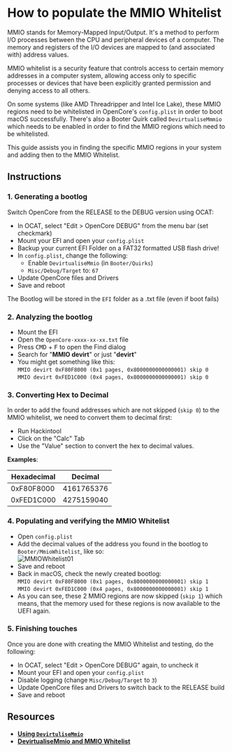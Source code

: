 # How to populate the MMIO Whitelist

MMIO stands for Memory-Mapped Input/Output. It's a method to perform I/O processes between the CPU and peripheral devices of a computer. The memory and registers of the I/O devices are mapped to (and associated with) address values. 

MMIO whitelist is a security feature that controls access to certain memory addresses in a computer system, allowing access only to specific processes or devices that have been explicitly granted permission and denying access to all others.

On some systems (like AMD Threadripper and Intel Ice Lake), these MMIO regions need to be whitelisted in OpenCore's `config.plist` in order to boot macOS successfully. There's also a Booter Quirk called `DevirtualiseMmmio` which needs to be enabled in order to find the MMIO regions which need to be whitelisted.

This guide assists you in finding the specific MMIO regions in your system and adding then to the MMIO Whitelist.

## Instructions

### 1. Generating a bootlog
Switch OpenCore from the RELEASE to the DEBUG version using OCAT:

- In OCAT, select "Edit > OpenCore DEBUG" from the menu bar (set checkmark)
- Mount your EFI and open your `config.plist`
- Backup your current EFI Folder on a FAT32 formatted USB flash drive!
- In `config.plist`, change the following:
	- Enable `DevirtualiseMmio` (in `Booter/Quirks`)
	- `Misc/Debug/Target` to: `67`
- Update OpenCore files and Drivers
- Save and reboot

The Bootlog will be stored in the `EFI` folder as a .txt file (even if boot fails)

### 2. Analyzing the bootlog
- Mount the EFI 
- Open the `OpenCore-xxxx-xx-xx.txt` file
- Press <kbd>CMD</kbd> + <kbd>F</kbd> to open the Find dialog
- Search for "**MMIO devirt**" or just "**devirt**"
- You might get something like this: </br>
	`MMIO devirt 0xF80F8000 (0x1 pages, 0x8000000000000001) skip 0` </br>
	`MMIO devirt 0xFED1C000 (0x4 pages, 0x8000000000000001) skip 0`

### 3. Converting Hex to Decimal
In order to add the found addresses which are not skipped (`skip 0`) to the MMIO whitelist, we need to convert them to decimal first:

- Run Hackintool
- Click on the "Calc" Tab
- Use the "Value" section to convert the hex to decimal values.

**Examples**:

Hexadecimal | Decimal
------------|----------
0xF80F8000 | 4161765376
0xFED1C000 | 4275159040

### 4. Populating and verifying the MMIO Whitelist
- Open `config.plist`
- Add the decimal values of the address you found in the bootlog to `Booter/MmioWhitelist`, like so:</br>![MMIOWhitelist01](https://user-images.githubusercontent.com/76865553/205931912-fee2d569-3265-47fb-a493-4c9556658805.png)
- Save and reboot
- Back in macOS, check the newly created bootlog:</br>
	`MMIO devirt 0xF80F8000 (0x1 pages, 0x8000000000000001) skip 1`</br>
	`MMIO devirt 0xFED1C000 (0x4 pages, 0x8000000000000001) skip 1`
- As you can see, these 2 MMIO regions are now skipped (`skip 1`) which means, that the memory used for these regions is now available to the UEFI again.

### 5. Finishing touches
Once you are done with creating the MMIO Whitelist and testing, do the following:

- In OCAT, select "Edit > OpenCore DEBUG" again, to uncheck it
- Mount your EFI and open your `config.plist`
- Disable logging (change `Misc/Debug/Target` to `3`)
- Update OpenCore files and Drivers to switch back to the RELEASE build
- Save and reboot

## Resources
- [**Using `DevirtuliseMmio`**](https://caizhiyuan.gitee.io/opencore-install-guide/extras/kaslr-fix.html#using-devirtualisemmio)
- [**DevirtualiseMmio and MMIO Whitelist**](https://www.macos86.it/topic/5511-let-talk-aboutdevirtualise-mmio-quirk-and-mmio-whitelist/)
